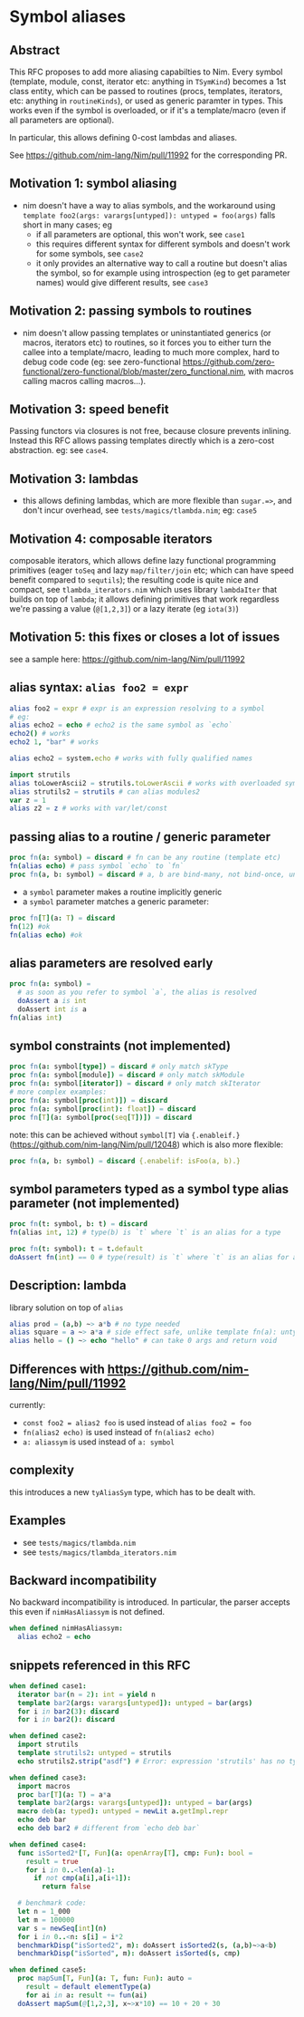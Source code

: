 # Symbol aliases

## Abstract

This RFC proposes to add more aliasing capabilties to Nim. Every symbol (template, module, const, iterator etc: anything in `TSymKind`) becomes a 1st class entity, which can be passed to routines (procs, templates, iterators, etc: anything in `routineKinds`), or used as generic paramter in types. This works even if the symbol is overloaded, or if it's a template/macro (even if all parameters are optional).

In particular, this allows defining 0-cost lambdas and aliases.

See https://github.com/nim-lang/Nim/pull/11992 for the corresponding PR.

## Motivation 1: symbol aliasing
* nim doesn't have a way to alias symbols, and the workaround using `template foo2(args: varargs[untyped]): untyped = foo(args)` falls short in many cases; eg
  - if all parameters are optional, this won't work, see `case1`
  - this requires different syntax for different symbols and doesn't work for some symbols, see `case2`
  - it only provides an alternative way to call a routine but doesn't alias the symbol, so for example using introspection (eg to get parameter names) would give different results, see `case3`

## Motivation 2: passing symbols to routines

* nim doesn't allow passing templates or uninstantiated generics (or macros, iterators etc) to routines, so it forces you to either turn the callee into a template/macro, leading to much more complex, hard to debug code code (eg: see zero-functional https://github.com/zero-functional/zero-functional/blob/master/zero_functional.nim, with macros calling macros calling macros...).

## Motivation 3: speed benefit
Passing functors via closures is not free, because closure prevents inlining. Instead this RFC allows passing templates directly which is a zero-cost abstraction. eg: see `case4`.

## Motivation 3: lambdas
* this allows defining lambdas, which are more flexible than `sugar.=>`, and don't incur overhead, see `tests/magics/tlambda.nim`; eg: `case5`

## Motivation 4: composable iterators
composable iterators, which allows define lazy functional programming primitives (eager `toSeq` and lazy `map/filter/join` etc; which can have speed benefit compared to `sequtils`); the resulting code is quite nice and compact, see `tlambda_iterators.nim` which uses library `lambdaIter` that builds on top of `lambda`; it allows defining primitives that work regardless we're passing a value (`@[1,2,3]`) or a lazy iterate (eg `iota(3)`)

## Motivation 5: this fixes or closes a lot of issues
see a sample here: https://github.com/nim-lang/Nim/pull/11992

## alias syntax: `alias foo2 = expr`

```nim
alias foo2 = expr # expr is an expression resolving to a symbol
# eg:
alias echo2 = echo # echo2 is the same symbol as `echo`
echo2() # works
echo2 1, "bar" # works

alias echo2 = system.echo # works with fully qualified names

import strutils
alias toLowerAscii2 = strutils.toLowerAscii # works with overloaded symbols
alias strutils2 = strutils # can alias modules2
var z = 1
alias z2 = z # works with var/let/const
```

## passing alias to a routine / generic parameter
```nim
proc fn(a: symbol) = discard # fn can be any routine (template etc)
fn(alias echo) # pass symbol `echo` to `fn`
proc fn(a, b: symbol) = discard # a, b are bind-many, not bind-once, unlike `seq`; there would be little use for bind-once
```
* a `symbol` parameter makes a routine implicitly generic
* a `symbol` parameter matches a generic parameter:
```nim
proc fn[T](a: T) = discard
fn(12) #ok
fn(alias echo) #ok
```

## alias parameters are resolved early
```nim
proc fn(a: symbol) =
  # as soon as you refer to symbol `a`, the alias is resolved
  doAssert a is int
  doAssert int is a
fn(alias int)
```

## symbol constraints (not implemented)
```nim
proc fn(a: symbol[type]) = discard # only match skType
proc fn(a: symbol[module]) = discard # only match skModule
proc fn(a: symbol[iterator]) = discard # only match skIterator
# more complex examples:
proc fn(a: symbol[proc(int)]) = discard
proc fn(a: symbol[proc(int): float]) = discard
proc fn[T](a: symbol[proc(seq[T])]) = discard
```

note: this can be achieved without `symbol[T]` via `{.enableif.}` (https://github.com/nim-lang/Nim/pull/12048)
which is also more flexible:
```nim
proc fn(a, b: symbol) = discard {.enabelif: isFoo(a, b).}
```

## symbol parameters typed as a symbol type alias parameter (not implemented)
```nim
proc fn(t: symbol, b: t) = discard
fn(alias int, 12) # type(b) is `t` where `t` is an alias for a type

proc fn(t: symbol): t = t.default
doAssert fn(int) == 0 # type(result) is `t` where `t` is an alias for a type
```

## Description: lambda
library solution on top of `alias`
```nim
alias prod = (a,b) ~> a*b # no type needed
alias square = a ~> a*a # side effect safe, unlike template fn(a): untyped = a*a
alias hello = () ~> echo "hello" # can take 0 args and return void
```

## Differences with https://github.com/nim-lang/Nim/pull/11992
currently:
* `const foo2 = alias2 foo` is used instead of `alias foo2 = foo`
* `fn(alias2 echo)` is used instead of `fn(alias2 echo)`
* `a: aliassym` is used instead of `a: symbol`

## complexity
this introduces a new `tyAliasSym` type, which has to be dealt with.

## Examples
* see `tests/magics/tlambda.nim`
* see `tests/magics/tlambda_iterators.nim`

## Backward incompatibility

No backward incompatibility is introduced.
In particular, the parser accepts this even if `nimHasAliassym` is not defined.
```nim
when defined nimHasAliassym:
  alias echo2 = echo
```

## snippets referenced in this RFC
```nim
when defined case1:
  iterator bar(n = 2): int = yield n
  template bar2(args: varargs[untyped]): untyped = bar(args)
  for i in bar2(3): discard
  for i in bar2(): discard

when defined case2:
  import strutils
  template strutils2: untyped = strutils
  echo strutils2.strip("asdf") # Error: expression 'strutils' has no type 

when defined case3:
  import macros
  proc bar[T](a: T) = a*a
  template bar2(args: varargs[untyped]): untyped = bar(args)
  macro deb(a: typed): untyped = newLit a.getImpl.repr
  echo deb bar
  echo deb bar2 # different from `echo deb bar`

when defined case4:
  func isSorted2*[T, Fun](a: openArray[T], cmp: Fun): bool =
    result = true
    for i in 0..<len(a)-1:
      if not cmp(a[i],a[i+1]):
        return false

  # benchmark code:
  let n = 1_000
  let m = 100000
  var s = newSeq[int](n)
  for i in 0..<n: s[i] = i*2
  benchmarkDisp("isSorted2", m): doAssert isSorted2(s, (a,b)~>a<b)
  benchmarkDisp("isSorted", m): doAssert isSorted(s, cmp)

when defined case5:
  proc mapSum[T, Fun](a: T, fun: Fun): auto =
    result = default elementType(a)
    for ai in a: result += fun(ai)
  doAssert mapSum(@[1,2,3], x~>x*10) == 10 + 20 + 30
```
